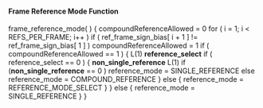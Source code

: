 #### Frame Reference Mode Function

<div class="syntax">
frame_reference_mode( ) {
    compoundReferenceAllowed = 0
    for ( i = 1; i < REFS_PER_FRAME; i++ )
        if ( ref_frame_sign_bias[ i + 1 ]  != ref_frame_sign_bias[ 1 ] )
            compoundReferenceAllowed = 1
        if ( compoundReferenceAllowed == 1 ) {                        L(1)
        <b>reference_select</b>
            if ( reference_select == 0 ) {
                <b>non_single_reference</b>                                  L(1)
                if (<b>non_single_reference</b> == 0 )
                    reference_mode = SINGLE_REFERENCE
                else
                    reference_mode = COMPOUND_REFERENCE
            } else {
                reference_mode = REFERENCE_MODE_SELECT
            }
        } else {
            reference_mode = SINGLE_REFERENCE
        }
}
</div>
